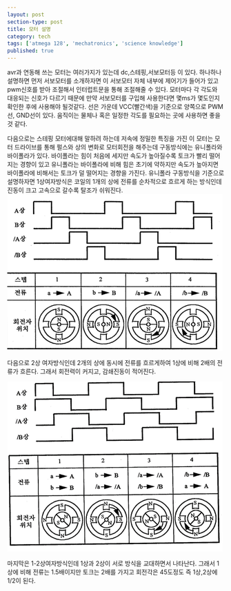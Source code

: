 ```yaml
---
layout: post
section-type: post
title: 모터 설명
category: tech
tags: ['atmega 128', 'mechatronics', 'science knowledge']
published: true
---
```


avr과 연동해 쓰는 모터는 여러가지가 있는데 dc,스테핑,서보모터등 이 있다. 하나하나 설명하면 먼저 서보모터를 소개하자면 이 서보모터 자체 내부에 제어기가 들어가 있고 pwm신호를 받아 조절해서 인터럽트문을 통해 조절해줄 수 있다. 모터마다 각 각도와 대응되는 신호가 다르기 때문에 만약 서보모터를 구입해 사용한다면 몇ms가 몇도인지 확인한 후에 사용해야 될것같다. 선은 가운데 VCC(빨간색)을 기준으로 양쪽으로 PWM선, GND선이 있다.
움직이는 물체나 혹은 일정한 각도를 필요하는 곳에 사용하면 좋을 것 같다.

다음으로는 스테핑 모터에대해 말하려 하는데 저속에 정밀한 특징을 가진 이 모터는 모터 드라이브를 통해 펄스와 상의 변화로 모터회전을 해주는데 구동방식에는 유니폴라와 바이폴라가 있다. 바이폴라는 힘이 처음에 세지만 속도가 높아질수록 토크가 빨리 떨어지는 경향이 있고 유니폴라는 바이폴라에 비해 힘은 초기에 약하지만 속도가 높아지면 바이폴라에 비해서는 토크가 덜 떨어지는 경향을 가진다.
유니폴라 구동방식을 기준으로 설명하자면 1상여자방식은 코일의 1개의 상에 전류를 순차적으로 흐르게 하는 방식인데 진동이 크고 고속으로 갈수록 탈조가 쉬워진다.
<img src= "/img/mechatronics/1상여자방식.png" alt="">

다음으로 2상 여자방식인데 2개의 상에 동시에 전류를 흐르게하여 1상에 비해 2배의 전류가 흐른다. 그래서 회전력이 커지고, 감쇄진동이 적어진다.

<img src= "/img/mechatronics/2상여자방식.png" alt="">

마지막은 1-2상여자방식인데 1상과 2상이 서로 방식을 교대하면서 나타난다. 그래서 1상에 비해 전류는 1.5배이지만 토크는 2배를 가지고 회전각은 45도정도 즉 1상,2상에 1/2이 된다.

<img src= "/img/mechatronics/1-2상여자방식.png" alt=""> 